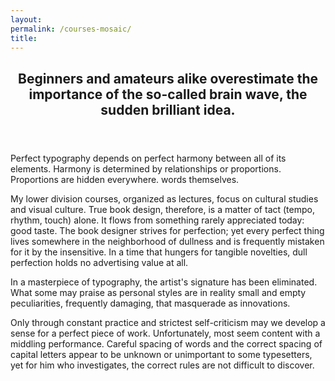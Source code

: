 ```yaml
--- 
layout: 
permalink: /courses-mosaic/
title:
---
```


<link rel="stylesheet" href="https://unpkg.com/tachyons@4.12.0/css/tachyons.min.css"/>

<article class="cf pa3 mw9 center">
  <header class="fl w-100 w-50-l pa3-m pa4-l mb3 mb5-l">
    <h2 class="lh-title f3 b mt0">
      Beginners and amateurs alike overestimate the importance of the
      so-called brain wave, the sudden brilliant idea.
    </h2>
  </header>
  <section class="fl w-100">
    <div class="fl w-100 w-50-m w-25-l pa3-m pa4-l">
      <p class="f6 lh-copy measure">
        Perfect typography depends on perfect harmony between all of its elements. 
        Harmony is determined by relationships
        or proportions. Proportions are hidden everywhere. words themselves. 
      </p>
    </div>
    <div class="fl w-100 w-50-m w-25-l pa3-m pa4-l">
      <p class="f6 lh-copy measure">
        My lower division courses, organized as lectures, focus on 
        cultural studies and visual culture.
        True book design, therefore, is a matter of tact (tempo, rhythm,
        touch) alone. It flows from something rarely appreciated today:
        good taste. The book designer strives for perfection; yet every
        perfect thing lives somewhere in the neighborhood of dullness and
        is frequently mistaken for it by the insensitive. In a time that
        hungers for tangible novelties, dull perfection holds no
        advertising value at all. 
      </p>
    </div>
    <div class="fl w-100 w-50-m w-25-l pa3-m pa4-l">
      <p class="f6 lh-copy measure">
        In a masterpiece of typography, the artist's signature has been
        eliminated. What some may praise as personal styles are in reality
        small and empty peculiarities, frequently damaging, that masquerade
        as innovations. 
      </p>
    </div>
    <div class="fl w-100 w-50-m w-25-l pa3-m pa4-l">
      <p class="f6 lh-copy measure">
        Only through constant practice and strictest self-criticism may we
        develop a sense for a perfect piece of work. Unfortunately, most
        seem content with a middling performance. Careful spacing of words
        and the correct spacing of capital letters appear to be unknown or
        unimportant to some typesetters, yet for him who investigates, the
        correct rules are not difficult to discover.
      </p>
    </div>
  </section>
  <section class="fl w-100">
    <div class="fl w-100 w-50-m w-25-l pv3 pa3-m pa4-l">
      <div class="aspect-ratio aspect-ratio--3x4">
        <span style="background-image:url(http://mrmrs.github.io/images/0008.jpg);" class="cover bg-center aspect-ratio--object"></span>
      </div>
    </div>
    <div class="fl w-100 w-50-m w-25-l pv3 pa3-m pa4-l">
      <div class="aspect-ratio aspect-ratio--3x4">
        <span style="background-image:url(http://mrmrs.github.io/images/0012.jpg);" class="cover bg-center aspect-ratio--object"></span>
      </div>
    </div>
    <div class="fl w-100 w-50-m w-25-l pv3 pa3-m pa4-l">
      <div class="aspect-ratio aspect-ratio--3x4">
        <span style="background-image:url(http://mrmrs.github.io/images/0045.jpg);" class="cover bg-center aspect-ratio--object"></span>
      </div>
    </div>
    <div class="fl w-100 w-50-m w-25-l pv3 pa3-m pa4-l">
      <div class="aspect-ratio aspect-ratio--3x4">
        <span style="background-image:url(http://mrmrs.github.io/images/0051.jpg);" class="cover bg-center aspect-ratio--object"></span>
      </div>
    </div>
    <div class="fl w-100 w-50-m w-25-l pv3 pa3-m pa4-l">
      <div class="aspect-ratio aspect-ratio--3x4">
        <span style="background-image:url(http://mrmrs.github.io/images/0018.jpg);" class="cover bg-center aspect-ratio--object"></span>
      </div>
    </div>
    <div class="fl w-100 w-50-m w-25-l pv3 pa3-m pa4-l">
      <div class="aspect-ratio aspect-ratio--3x4">
        <span style="background-image:url(http://mrmrs.github.io/images/0019.jpg);" class="cover bg-center aspect-ratio--object"></span>
      </div>
    </div>
    <div class="fl w-100 w-50-m w-25-l pv3 pa3-m pa4-l">
      <div class="aspect-ratio aspect-ratio--3x4">
        <span style="background-image:url(http://mrmrs.github.io/images/0038.jpg);" class="cover bg-center aspect-ratio--object"></span>
      </div>
    </div>
    <div class="fl w-100 w-50-m w-25-l pv3 pa3-m pa4-l">
      <div class="aspect-ratio aspect-ratio--3x4">
        <span style="background-image:url(http://mrmrs.github.io/images/0011.jpg);" class="cover bg-center aspect-ratio--object"></span>
      </div>
    </div>
    <div class="fl w-100 w-50-m w-25-l pv3 pa3-m pa4-l">
      <div class="aspect-ratio aspect-ratio--3x4">
        <span style="background-image:url(http://mrmrs.github.io/images/0004.jpg);" class="cover bg-center aspect-ratio--object"></span>
      </div>
    </div>
    <div class="fl w-100 w-50-m w-25-l pv3 pa3-m pa4-l">
      <div class="aspect-ratio aspect-ratio--3x4">
        <span style="background-image:url(http://mrmrs.github.io/images/0002.jpg);" class="cover bg-center aspect-ratio--object"></span>
      </div>
    </div>
    <div class="fl w-100 w-50-m w-25-l pv3 pa3-m pa4-l">
      <div class="aspect-ratio aspect-ratio--3x4">
        <span style="background-image:url(http://mrmrs.github.io/images/0020.jpg);" class="cover bg-center aspect-ratio--object"></span>
      </div>
    </div>
    <div class="fl w-100 w-50-m w-25-l pv3 pa3-m pa4-l">
      <div class="aspect-ratio aspect-ratio--3x4">
        <span style="background-image:url(http://mrmrs.github.io/images/0013.jpg);" class="cover bg-center aspect-ratio--object"></span>
      </div>
    </div>
  </section>
</article>
